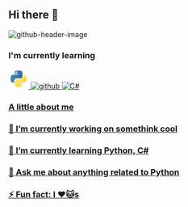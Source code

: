 ## Hi there 👋
![github-header-image](https://github.com/Shadowpat42/Shadowpat42/assets/139674850/82dad9ae-035d-4241-a174-ab19def42a14)
### I'm currently learning
<a href="https://www.python.org" target="_blank"> <img src="https://raw.githubusercontent.com/devicons/devicon/master/icons/python/python-original.svg" alt="python" width="40" height="40"> 
<a href="https://www.github.com" target="_blank"> <img src="https://user-images.githubusercontent.com/3369400/139447912-e0f43f33-6d9f-45f8-be46-2df5bbc91289.png" alt="github" width="40" height="40"/>
<a href ="https://learn.microsoft.com/ru-ru/dotnet/csharp/" target="_blank"><img
src="https://camo.githubusercontent.com/28e6f144aefcedd9d0fd391a0415271fd795970a553e67967583ecee08f9dd95/68747470733a2f2f74656368737461636b2d67656e657261746f722e76657263656c2e6170702f6373686172702d69636f6e2e737667" alt="C#" width="55" height="40">
### A little about me
### 🔭 I’m currently working on somethink cool
### 🌱 I’m currently learning Python, C#
### 💬 Ask me about anything related to Python
### ⚡ Fun fact: I ❤️🐱s

